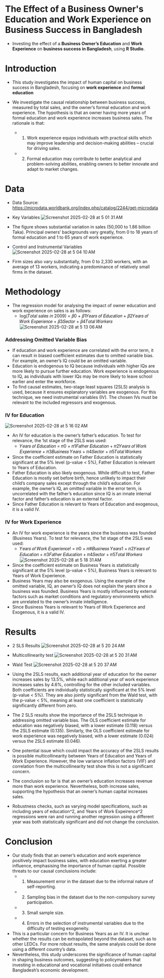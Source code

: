 # The Effect of a Business Owner's Education and Work Experience on Business Success in Bangladesh
- Investing the effect of a **Business Owner’s Education** and **Work Experience** on **business success in Bangladesh**, using **R Studio**.

# Introduction
- This study investigates the impact of human capital on business success in Bangladesh, focusing
on **work experience** and **formal education**

- We investigate the causal relationship between business success, measured by total sales, and
the owner’s formal education and work experience. The hypothesis is that an owner having more years
of formal education and work experience increases business sales. The rationale is that:
  - 1. Work experience equips individuals with practical skills which may improve leadership
  and decision-making abilities – crucial for driving sales.
  - 2. Formal education may contribute to better analytical and problem-solving abilities, enabling owners to better innovate and adapt to market changes.

# Data
- Data Source: https://microdata.worldbank.org/index.php/catalog/2244/get-microdata
- Key Variables
![Screenshot 2025-02-28 at 5 01 31 AM](https://github.com/user-attachments/assets/d7c0bb5b-8227-48df-b56e-b1b234eb75e4)
- The figure shows substantial variation in sales (50,000 to 1.86 billion Taka). Principal owners’
backgrounds vary greatly, from 0 to 18 years of formal education and 1 to 65 years of work
experience.

- Control and Instrumental Variables
![Screenshot 2025-02-28 at 5 04 10 AM](https://github.com/user-attachments/assets/c4b737e8-b86c-4b87-a0f2-d55b3e86df6b)
- Firm sizes also vary substantially, from 0 to 2,330 workers, with an
average of 13 workers, indicating a predominance of relatively small firms in the dataset.

# Methodology
- The regression model for analysing the impact of owner education and work experience on sales
is as follows:
  - log(𝑇𝑜𝑡𝑎𝑙 𝑠𝑎𝑙𝑒𝑠 𝑖𝑛 2009) = 𝛽0 + 𝛽1𝑌𝑒𝑎𝑟𝑠 𝑜𝑓 𝐸𝑑𝑢𝑐𝑎𝑡𝑖𝑜𝑛 + 𝛽2𝑌𝑒𝑎𝑟𝑠 𝑜𝑓 𝑊𝑜𝑟𝑘 𝐸𝑥𝑝𝑒𝑟𝑖𝑒𝑛𝑐𝑒 + 𝛽3𝑆𝑒𝑐𝑡𝑜𝑟 + 𝛽4𝑇𝑜𝑡𝑎𝑙 𝑊𝑜𝑟𝑘𝑒𝑟𝑠
![Screenshot 2025-02-28 at 5 13 06 AM](https://github.com/user-attachments/assets/559e1744-5d7f-4108-b48a-85a5086514af)

 ### Addressing Omitted Variable Bias
- If education and work experience are correlated with the error term, it can result in biased
coefficient estimates due to omitted variable bias. For example, an owner’s IQ could be an
omitted variable.
- Education is endogenous to IQ because individuals with higher IQs are more
likely to pursue further education. Work experience is endogenous to IQ, as individuals with
lower IQs may be more likely to leave school earlier and enter the workforce.
- To find causal estimates, two-stage least squares (2SLS) analysis is used, because it ensures
explanatory variables are exogenous. For this technique, we need instrumental variables (IV).
The chosen IVs must be relevant to the included regressors and exogenous.

### IV for Education
![Screenshot 2025-02-28 at 5 16 02 AM](https://github.com/user-attachments/assets/f6e9b89e-94df-4022-b42b-7bcc7eb46b7c)
- An IV for education is the owner’s father’s education. To test for relevance, the 1st stage of the
2SLS was used:
  - 𝑌𝑒𝑎𝑟𝑠 𝑜𝑓 𝐸𝑑𝑢𝑐𝑎𝑡𝑖𝑜𝑛 = 𝜋0 + 𝜋1𝐹𝑎𝑡ℎ𝑒𝑟 𝐸𝑑𝑢𝑐𝑎𝑡𝑖𝑜𝑛 + 𝜋2𝑌𝑒𝑎𝑟𝑠 𝑜𝑓 𝑊𝑜𝑟𝑘 𝐸𝑥𝑝𝑒𝑟𝑖𝑒𝑛𝑐𝑒 + 𝜋3𝐵𝑢𝑠𝑖𝑛𝑒𝑠𝑠 𝑌𝑒𝑎𝑟𝑠 + 𝜋4𝑆𝑒𝑐𝑡𝑜𝑟 + 𝜋5𝑇𝑜𝑡𝑎𝑙 𝑊𝑜𝑟𝑘𝑒𝑟𝑠
- Since the coefficient estimate on Father Education is statistically significant at the 5% level (p-value
< 5%), Father Education is relevant to Years of Education.
- Father Education is also likely exogenous. While difficult to test, Father Education is mostly set
before birth, hence unlikely to impact their child’s company sales except through the child’s education. For example, the owner’s IQ, an omitted variable in the error term, is uncorrelated
with the father’s education since IQ is an innate internal factor and father’s education is an external
factor.
- Since Father Education is relevant to Years of Education and exogenous, it is a valid IV.

### IV for Work Experience
- An IV for work experience is the years since the business was founded (Business Years). To test
for relevance, the 1st stage of the 2SLS was used:
  - 𝑌𝑒𝑎𝑟𝑠 𝑜𝑓 𝑊𝑜𝑟𝑘 𝐸𝑥𝑝𝑒𝑟𝑖𝑒𝑛𝑐𝑒! = 𝜋0 + 𝜋#𝐵𝑢𝑠𝑖𝑛𝑒𝑠𝑠 𝑌𝑒𝑎𝑟𝑠1 + 𝜋2𝑌𝑒𝑎𝑟𝑠 𝑜𝑓 𝐸𝑑𝑢𝑐𝑎𝑡𝑖𝑜𝑛 + 𝜋3𝐹𝑎𝑡ℎ𝑒𝑟 𝐸𝑑𝑢𝑐𝑎𝑡𝑖𝑜𝑛 + 𝜋4𝑆𝑒𝑐𝑡𝑜𝑟 + 𝜋5𝑇𝑜𝑡𝑎𝑙 𝑊𝑜𝑟𝑘𝑒𝑟𝑠
![Screenshot 2025-02-28 at 5 18 31 AM](https://github.com/user-attachments/assets/a2e68870-22c5-46f8-874c-ca611cdc203a)
- Since the coefficient estimate on Business Years is statistically significant at the 5% level (p-value
< 5%), Business Years is relevant to Years of Work Experience.
- Business Years may also be exogenous. Using the example of the omitted variable, IQ, an
owner’s IQ does not explain the years since a business was founded. Business Years is mostly
influenced by external factors such as market conditions and regulatory environments which are
unrelated to the owner’s innate intelligence.
- Since Business Years is relevant to Years of Work Experience and Exogenous, it is a valid IV.

# Results
- 2 SLS Results
![Screenshot 2025-02-28 at 5 20 24 AM](https://github.com/user-attachments/assets/f0371e43-780a-412b-828c-b014384fc2ba)

- Multicollinearity test
![Screenshot 2025-02-28 at 5 20 31 AM](https://github.com/user-attachments/assets/41717cc0-b248-4f83-940e-ac3b33d8803c)

- Wald Test 
![Screenshot 2025-02-28 at 5 20 37 AM](https://github.com/user-attachments/assets/a39d696f-0f82-44de-8ff4-c93467164c84)

- Using the 2SLS results, each additional year of education for the owner increases
sales by 13.5%, while each additional year of work experience increases sales by 4.6%,
controlling for the other included variables. Both coefficients are individually statistically
significant at the 5% level (p-value < 5%). They are also jointly significant from the Wald test, with the p-value < 5%, meaning at least one coefficient is statistically significantly different from zero.
- The 2 SLS results show the importance of the 2SLS technique in addressing omitted variable bias. The
OLS coefficient estimate for education was negatively biased, with a lower estimate (0.118)
versus the 2SLS estimate (0.135). Similarly, the OLS coefficient estimate for work experience
was negatively biased, with a lower estimate (0.024) versus the 2SLS estimate (0.046).
- One potential issue which could impact the accuracy of the 2SLS results is possible
multicollinearity between Years of Education and Years of Work Experience. However, the low
variance inflation factors (VIF) and correlation from the multicollinearity test show this is not a significant concern.
- The conclusion so far is that an owner’s education increases revenue more than work experience.
Nevertheless, both increase sales, supporting the hypothesis that an owner’s human capital
increases sales.
- Robustness checks, such as varying model specifications, such as including years of education^2, and Years of Work Expeirence^2 regressions were ran and running another regression using a different year was both statistically significant and did not change the conclusion.
  
# Conclusion
- Our study finds that an owner’s education and work experience positively impact business sales,
with education exerting a greater influence, emphasising the importance of human capital.
Possible threats to our causal conclusions include:
  - 1. Measurement error in the dataset due to the informal nature of self-reporting.
  - 2. Sampling bias in the dataset due to the non-compulsory survey participation.
  - 3. Small sample size.
  - 4. Errors in the selection of instrumental variables due to the difficulty of testing exogeneity.
- This is a particular concern for Business Years as an IV.
It is unclear whether the results can be extrapolated beyond the dataset, such as to other LEDCs.
For more robust results, the same analysis could be done using a different country’s data.
- Nevertheless, this study underscores the significance of human capital in shaping business
outcomes, suggesting to policymakers that investing in educational and vocational initiatives
could enhance Bangladesh’s economic development.
